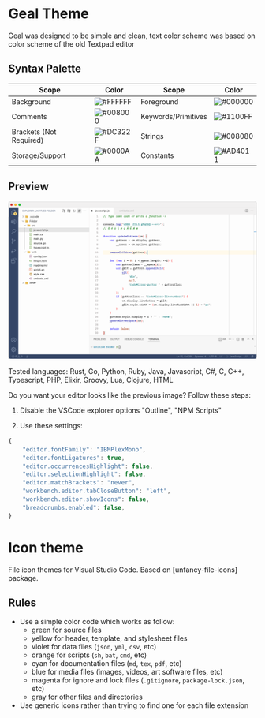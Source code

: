 
# Geal Theme

Geal was designed to be simple and clean, text color scheme was based on color scheme of the old Textpad editor

## Syntax Palette

| Scope       | Color                                              | Scope   | Color              |
| ------------| -------------------------------------------------- | ------- | ------------------ |
| Background | ![#FFFFFF](https://via.placeholder.com/35/F7F7F7/?text=+) | Foreground | ![#000000](https://via.placeholder.com/35/000000/?text=+) |
| Comments | ![#008000](https://via.placeholder.com/35/008000/?text=+) | Keywords/Primitives | ![#1100FF](https://via.placeholder.com/35/1100FF/?text=+) |
| Brackets (Not Required) | ![#DC322F](https://via.placeholder.com/35/DC322F/?text=+) | Strings | ![#008080](https://via.placeholder.com/35/008080/?text=+) |
| Storage/Support | ![#0000AA](https://via.placeholder.com/35/0000AA/?text=+) | Constants | ![#AD4011](https://via.placeholder.com/35/AD4011/?text=+) |


## Preview
<p align="center">
<img  src="https://raw.githubusercontent.com/damc-code/vscode-theme-geal/main/samples/screen_example.png"  
title="TextPad" />
</p>
Tested languages: Rust, Go, Python, Ruby, Java, Javascript, C#, C, C++, Typescript, PHP, Elixir, Groovy, Lua, Clojure, HTML

Do you want your editor looks like the previous image?
Follow these steps:

1. Disable the VSCode explorer options "Outline", "NPM Scripts"

2. Use these settings:

```js
{
    "editor.fontFamily": "IBMPlexMono",
    "editor.fontLigatures": true,
    "editor.occurrencesHighlight": false,
    "editor.selectionHighlight": false,
    "editor.matchBrackets": "never",
    "workbench.editor.tabCloseButton": "left",
    "workbench.editor.showIcons": false,
    "breadcrumbs.enabled": false,
}
```

# Icon theme
File icon themes for Visual Studio Code. Based on [unfancy-file-icons] package.

## Rules
-   Use a simple color code which works as follow:
    -   green for source files
    -   yellow for header, template, and stylesheet files
    -   violet for data files (`json`, `yml`, `csv`, etc)
    -   orange for scripts (`sh`, `bat`, `cmd`, etc)
    -   cyan for documentation files (`md`, `tex`, `pdf`, etc)
    -   blue for media files (images, videos, art software files, etc)
    -   magenta for ignore and lock files (`.gitignore`, `package-lock.json`, etc)
    -   gray for other files and directories
-   Use generic icons rather than trying to find one for each file extension